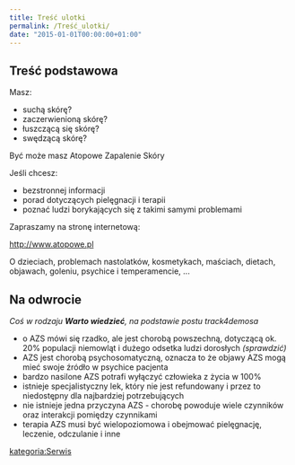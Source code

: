 ```yaml
---
title: Treść ulotki
permalink: /Treść_ulotki/
date: "2015-01-01T00:00:00+01:00"
---
```


Treść podstawowa
----------------

Masz:

-   suchą skórę?
-   zaczerwienioną skórę?
-   łuszczącą się skórę?
-   swędzącą skórę?

Być może masz Atopowe Zapalenie Skóry

Jeśli chcesz:

-   bezstronnej informacji
-   porad dotyczących pielęgnacji i terapii
-   poznać ludzi borykających się z takimi samymi problemami

Zapraszamy na stronę internetową:

<http://www.atopowe.pl>

O dzieciach, problemach nastolatków, kosmetykach, maściach, dietach, objawach, goleniu, psychice i temperamencie, ...

Na odwrocie
-----------

*Coś w rodzaju **Warto wiedzieć**, na podstawie postu track4demosa*

-   o AZS mówi się rzadko, ale jest chorobą powszechną, dotyczącą ok. 20% populacji niemowląt i dużego odsetka ludzi dorosłych *(sprawdzić)*
-   AZS jest chorobą psychosomatyczną, oznacza to że objawy AZS mogą mieć swoje źródło w psychice pacjenta
-   bardzo nasilone AZS potrafi wyłączyć człowieka z życia w 100%
-   istnieje specjalistyczny lek, który nie jest refundowany i przez to niedostępny dla najbardziej potrzebujących
-   nie istnieje jedna przyczyna AZS - chorobę powoduje wiele czynników oraz interakcji pomiędzy czynnikami
-   terapia AZS musi być wielopoziomowa i obejmować pielęgnację, leczenie, odczulanie i inne

[kategoria:Serwis](/atopedia/kategoria:Serwis "wikilink")